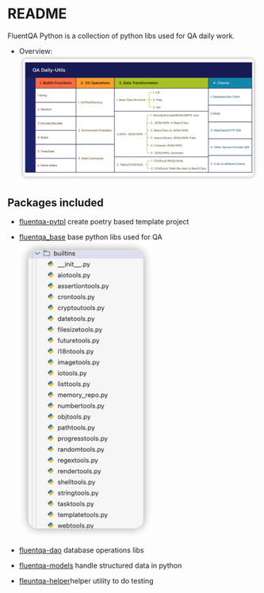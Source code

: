 # README

FluentQA Python is a collection of python libs used for QA daily work. 

- Overview:
![img](./qa-daily-utils.png)

## Packages included

- [fluentqa-pytpl](https://github.com/fluent-qa/fluentqa-pytpl.git) create poetry based template project

- [fluentqa_base](https://github.com/fluent-qa/fluentqa-pybase.git) base python libs used for QA
![](2023-07-08-21-53-43.png)

- [fluentqa-dao](https://github.com/fluent-qa/fluentqa-dao.git) database operations libs

- [fluentqa-models](https://github.com/fluent-qa/fluentqa-models.git) handle structured data in python

- [fleuntqa-helper](https://github.com/fluent-qa/fluentqa-helper.git)helper utility to do testing
